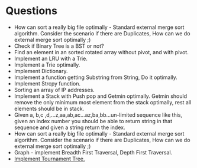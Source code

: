 # Questions

* How can sort a really big file optimally - Standard external merge sort algorithm. Consider the scenario if there are Duplicates, How can we do external merge sort optimally ;)
* Check if Binary Tree is a BST or not?
* Find an element in an sorted rotated array without pivot, and with pivot.
* Implement an LRU with a Trie.
* Implement a Trie optimally.
* Implement Dictionary.
* Implement a function getting Substring from String, Do it optimally. 
* Implement Strcpy function.
* Sorting an array of IP addresses.
* Implement a Stack with Push pop and Getmin optimally.
  Getmin should remove the only minimum most element from the stack optimally, rest all elements should be in stack.
* Given a, b,c ,d,...z,aa,ab,ac...az,ba,bb...un-limited sequence like this,
  given an index number you should be able to return string in that sequence and given a string return the index.
* How can sort a really big file optimally - Standard external merge sort algorithm.
  Consider the scenario if there are Duplicates, How can we do external merge sort optimally ;)
* Graph - implement Breadth First Traversal, Depth First Traversal.
* [Implement Tournament Tree.](http://www.geeksforgeeks.org/tournament-tree-and-binary-heap/)


